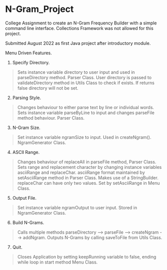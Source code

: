 # N-Gram_Project
College Assignment to create an N-Gram Frequency Builder with a simple command line interface. Collections Framework was not allowed for this project. 

Submitted August 2022 as first Java project after introductory module.

Menu Driven Features.
1. Specify Directory.
> Sets instance variable directory to user input and used in parseDirectory method. Parser Class.
> User directory is passed to validateDirectory method in Utils Class to check if exists.
If returns false directory will not be set.

2. Parsing Style.
> Changes behaviour to either parse text by line or individual words.
Sets instance variable parseByLine to input and changes parseFile method behaviour. Parser Class.

3. N-Gram Size.
> Set instance variable ngramSize to input. Used in createNgram(). NgramGenerator Class.

4. ASCII Range.
> Changes behaviour of replaceAll in parseFile method, Parser Class. Sets range and replacement character by changing instance
variables asciiRange and replaceChar.
> asciiRange format maintained by setAsciiRange method in Parser Class. Makes use of a StringBuilder.
> replaceChar can have only two values. Set by setAsciiRange in Menu Class.

5. Output File.
> Set instance variable ngramOutput to user input. Stored in NgramGenerator Class.

6. Build N-Grams.
> Calls multiple methods parseDirectory --> parseFile --> createNgram --> addNgram.
> Outputs N-Grams by calling saveToFile from Utils Class.

7. Quit.
> Closes Application by setting keepRunning variable to false, ending while loop in start method Menu Class.
